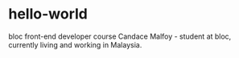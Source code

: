 # hello-world
bloc front-end developer course
Candace Malfoy - student at bloc, currently living and working in Malaysia.
